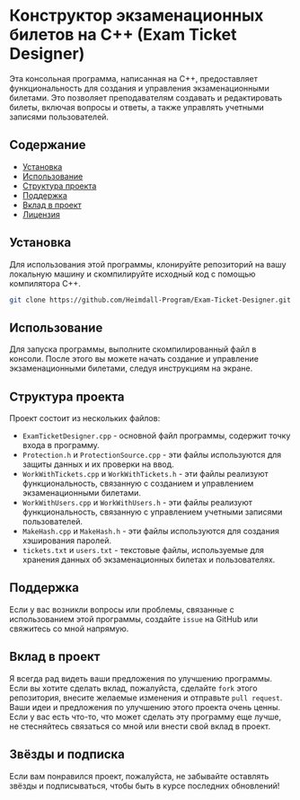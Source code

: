 # Конструктор экзаменационных билетов на C++ (Exam Ticket Designer)

Эта консольная программа, написанная на C++, предоставляет функциональность для создания и управления экзаменационными билетами. Это позволяет преподавателям создавать и редактировать билеты, включая вопросы и ответы, а также управлять учетными записями пользователей.

## Содержание

- [Установка](#установка)
- [Использование](#использование)
- [Структура проекта](#структура-проекта)
- [Поддержка](#поддержка)
- [Вклад в проект](#вклад-в-проект)
- [Лицензия](#лицензия)

## Установка

Для использования этой программы, клонируйте репозиторий на вашу локальную машину и скомпилируйте исходный код с помощью компилятора C++.

```bash
git clone https://github.com/Heimdall-Program/Exam-Ticket-Designer.git
```

## Использование

Для запуска программы, выполните скомпилированный файл в консоли. После этого вы можете начать создание и управление экзаменационными билетами, следуя инструкциям на экране.

## Структура проекта

Проект состоит из нескольких файлов:

- `ExamTicketDesigner.cpp` - основной файл программы, содержит точку входа в программу.
- `Protection.h` и `ProtectionSource.cpp` - эти файлы используются для защиты данных и их проверки на ввод.
- `WorkWithTickets.cpp` и `WorkWithTickets.h` - эти файлы реализуют функциональность, связанную с созданием и управлением экзаменационными билетами.
- `WorkWithUsers.cpp` и `WorkWithUsers.h` - эти файлы реализуют функциональность, связанную с управлением учетными записями пользователей.
- `MakeHash.cpp` и `MakeHash.h` - эти файлы используются для создания хэширования паролей.
- `tickets.txt` и `users.txt` - текстовые файлы, используемые для хранения данных об экзаменационных билетах и пользователях.

## Поддержка

Если у вас возникли вопросы или проблемы, связанные с использованием этой программы, создайте `issue` на GitHub или свяжитесь со мной напрямую.

## Вклад в проект

Я всегда рад видеть ваши предложения по улучшению программы. Если вы хотите сделать вклад, пожалуйста, сделайте `fork` этого репозитория, внесите желаемые изменения и отправьте `pull request`.
Ваши идеи и предложения по улучшению этого проекта очень ценны. Если у вас есть что-то, что может сделать эту программу еще лучше, не стесняйтесь связаться со мной или внести свой вклад в проект.

## Звёзды и подписка

Если вам понравился проект, пожалуйста, не забывайте оставлять звёзды и подписываться, чтобы быть в курсе последних обновлений!




